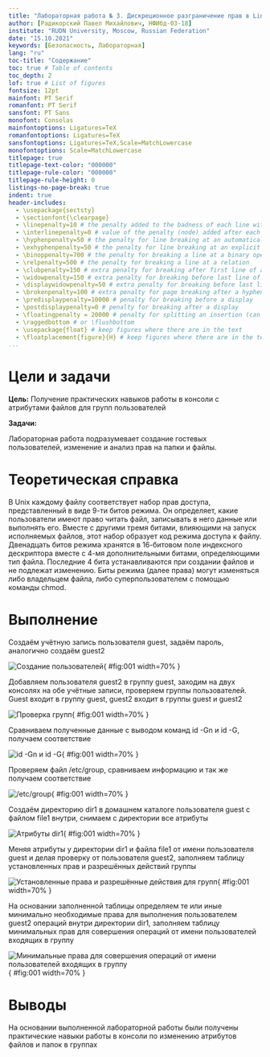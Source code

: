 ```yaml
---
title: "Лабораторная работа № 3. Дискреционное разграничение прав в Linux. Два пользователя"
author: [Радикорский Павел Михайлович, НФИбд-03-18]
institute: "RUDN University, Moscow, Russian Federation"
date: "15.10.2021"
keywords: [Безопасность, Лабораторная]
lang: "ru"
toc-title: "Содержание"
toc: true # Table of contents
toc_depth: 2
lof: true # List of figures
fontsize: 12pt
mainfont: PT Serif
romanfont: PT Serif
sansfont: PT Sans
monofont: Consolas
mainfontoptions: Ligatures=TeX
romanfontoptions: Ligatures=TeX
sansfontoptions: Ligatures=TeX,Scale=MatchLowercase
monofontoptions: Scale=MatchLowercase
titlepage: true
titlepage-text-color: "000000"
titlepage-rule-color: "000000"
titlepage-rule-height: 0
listings-no-page-break: true
indent: true
header-includes:
  - \usepackage{sectsty}
  - \sectionfont{\clearpage}
  - \linepenalty=10 # the penalty added to the badness of each line within a paragraph (no associated penalty node) Increasing the value makes tex try to have fewer lines in the paragraph.
  - \interlinepenalty=0 # value of the penalty (node) added after each line of a paragraph.
  - \hyphenpenalty=50 # the penalty for line breaking at an automatically inserted hyphen
  - \exhyphenpenalty=50 # the penalty for line breaking at an explicit hyphen
  - \binoppenalty=700 # the penalty for breaking a line at a binary operator
  - \relpenalty=500 # the penalty for breaking a line at a relation
  - \clubpenalty=150 # extra penalty for breaking after first line of a paragraph
  - \widowpenalty=150 # extra penalty for breaking before last line of a paragraph
  - \displaywidowpenalty=50 # extra penalty for breaking before last line before a display math
  - \brokenpenalty=100 # extra penalty for page breaking after a hyphenated line
  - \predisplaypenalty=10000 # penalty for breaking before a display
  - \postdisplaypenalty=0 # penalty for breaking after a display
  - \floatingpenalty = 20000 # penalty for splitting an insertion (can only be split footnote in standard LaTeX)
  - \raggedbottom # or \flushbottom
  - \usepackage{float} # keep figures where there are in the text
  - \floatplacement{figure}{H} # keep figures where there are in the text
...
```


# Цели и задачи

**Цель:** Получение практических навыков работы в консоли с атрибутами файлов для групп пользователей

**Задачи:**

Лабораторная работа подразумевает создание гостевых пользователей, изменение и анализ прав на папки и файлы.

# Теоретическая справка

В Unix каждому файлу соответствует набор прав доступа, представленный в виде 9-ти битов режима. Он определяет, какие пользователи имеют право читать файл, записывать в него данные или выполнять его. Вместе с другими тремя битами, влияющими на запуск исполняемых файлов, этот набор образует код режима доступа к файлу. Двенадцать битов режима хранятся в 16-битовом поле индексного дескриптора вместе с 4-мя дополнительными битами, определяющими тип файла. Последние 4 бита устанавливаются при создании файлов и не подлежат изменению. Биты режима (далее права) могут изменяться либо владельцем файла, либо суперпользователем с помощью команды chmod.

# Выполнение

Создаём учётную запись пользователя guest, задаём пароль, аналогично создаём guest2
    
![Создание пользователей](image/1.jpg){ #fig:001 width=70% }

Добавляем пользователя guest2 в группу guest, заходим на двух консолях на обе учётные записи, проверяем группы пользователей. Guest входит в группу guest, guest2 входит в группы guest и guest2
    
![Проверка групп](image/2.jpg){ #fig:001 width=70% }

Сравниваем полученные данные с выводом команд id -Gn и id -G, получаем соответствие

![id -Gn и id -G](image/3.jpg){ #fig:001 width=70% }

Проверяем файл /etc/group, сравниваем информацию и так же получаем соответствие 

![/etc/group](image/4.jpg){ #fig:001 width=70% }

Создаём директорию dir1 в домашнем каталоге пользователя guest с файлом file1 внутри, снимаем с директории все атрибуты

![Атрибуты dir1](image/5.jpg){ #fig:001 width=70% }

Меняя атрибуты у директории dir1 и файла file1 от имени пользователя guest и делая проверку от пользователя guest2, заполняем таблицу установленных прав и разрешённых действий группы

![Установленные права и разрешённые действия для групп](image/6.jpg){ #fig:001 width=70% }

На основании заполненной таблицы определяем те или иные минимально необходимые права для выполнения пользователем guest2 операций внутри директории dir1, заполняем таблицу минимальных прав для совершения операций от имени пользователей входящих в группу

![Минимальные права для совершения операций от имени пользователей входящих в группу](image/7.jpg){ #fig:001 width=70% }

#  Выводы

На основании выполненной лабораторной работы были получены практические навыки работы в консоли по изменению атрибутов файлов и папок в группах
